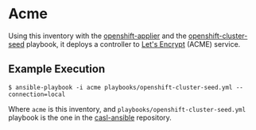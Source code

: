 # Acme

Using this inventory with the [openshift-applier](https://github.com/redhat-cop/casl-ansible/roles/openshift-applier) and the [openshift-cluster-seed](https://github.com/redhat-cop/casl-ansible/playbooks/openshift-cluster-seed.yml) playbook, it deploys a controller to [Let's Encrypt](https://letsencrypt.org/) (ACME) service. 

## Example Execution

``` 
$ ansible-playbook -i acme playbooks/openshift-cluster-seed.yml --connection=local
```

Where `acme` is this inventory, and `playbooks/openshift-cluster-seed.yml` playbook is the one in the [casl-ansible](https://github.com/redhat-cop/casl-ansible) repository.
